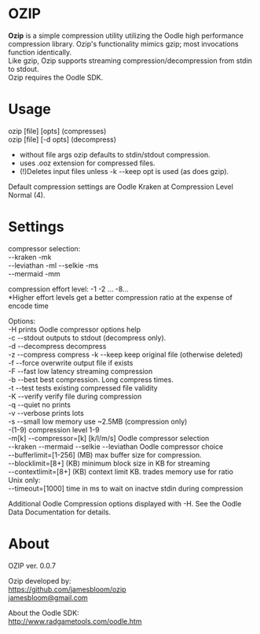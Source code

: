 # OZIP
**Ozip** is a simple compression utility utilizing the Oodle high performance compression library.  Ozip's functionality mimics gzip; most invocations function identically.  
Like gzip, Ozip supports streaming compression/decompression from stdin to stdout.  
Ozip requires the Oodle SDK.


# Usage    

ozip [file] [opts]             (compresses)  
ozip [file] [-d opts]          (decompress)  

* without file args ozip defaults to stdin/stdout compression.  
* uses .ooz extension for compressed files.  
* (!)Deletes input files unless -k --keep opt is used (as does gzip).  

Default compression settings are Oodle Kraken at Compression Level Normal (4).  

# Settings  
compressor selection:  
                       --kraken -mk  
                       --leviathan -ml
                       --selkie -ms  
                       --mermaid -mm  
                       
compression effort level:   -1 -2 ... -8...  
*Higher effort levels get a better compression ratio at the expense of encode time 

Options:  
    		-H                      prints Oodle compressor options help  
		-c --stdout	        outputs to stdout (decompress only).   
		-d --decompress         decompress  
		-z --compress           compress
		-k --keep               keep original file (otherwise deleted)    
		-f --force              overwrite output file if exists   
		-F --fast               low latency streaming compression  
		-b --best               best compression. Long compress times.   
		-t --test               tests existing compressed file validity   
		-K --verify             verify file during compression    
		-q --quiet              no prints    
		-v --verbose            prints lots   
		-s --small              low memory use ~2.5MB  (compression only)   
		-(1-9)	                compression level 1-9   
		-m[k] --compressor=[k]  [k/l/m/s] Oodle compressor selection   
		--kraken --mermaid --selkie --leviathan     Oodle compressor choice   
		--bufferlimit=[1-256]   (MB) max buffer size for compression.   
		--blocklimit=[8+]       (KB) minimum block size in KB for streaming   
		--contextlimit=[8+]     (KB) context limit KB. trades memory use for ratio   
Unix only:   
		--timeout=[1000]		time in ms to wait on inactve stdin during compression   
		

Additional Oodle Compression options displayed with -H. See the Oodle Data Documentation for details.   

# About   
OZIP ver. 0.0.7   

Ozip developed by:   
https://github.com/jamesbloom/ozip   
jamesbloom@gmail.com    
    
About the Oodle SDK:    
http://www.radgametools.com/oodle.htm   
    
